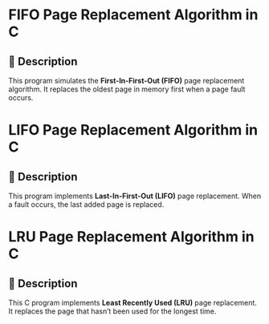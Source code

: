 # FIFO Page Replacement Algorithm in C

## 📝 Description

This program simulates the **First-In-First-Out (FIFO)** page replacement algorithm. It replaces the oldest page in memory first when a page fault occurs.


# LIFO Page Replacement Algorithm in C

## 📝 Description

This program implements **Last-In-First-Out (LIFO)** page replacement. When a fault occurs, the last added page is replaced.


# LRU Page Replacement Algorithm in C

## 📝 Description

This C program implements **Least Recently Used (LRU)** page replacement. It replaces the page that hasn’t been used for the longest time.





